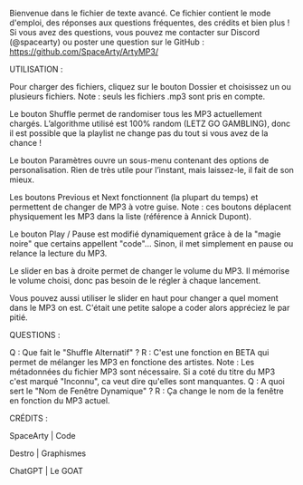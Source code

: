 Bienvenue dans le fichier de texte avancé. Ce fichier contient le mode d'emploi, des réponses aux questions fréquentes, des crédits et bien plus !
Si vous avez des questions, vous pouvez me contacter sur Discord (@spacearty) ou poster une question sur le GitHub : https://github.com/SpaceArty/ArtyMP3/

UTILISATION :

Pour charger des fichiers, cliquez sur le bouton Dossier et choisissez un ou plusieurs fichiers.
Note : seuls les fichiers .mp3 sont pris en compte.

Le bouton Shuffle permet de randomiser tous les MP3 actuellement chargés.
L’algorithme utilisé est 100% random (LETZ GO GAMBLING), donc il est possible que la playlist ne change pas du tout si vous avez de la chance !

Le bouton Paramètres ouvre un sous-menu contenant des options de personalisation. Rien de très utile pour l’instant, mais laissez-le, il fait de son mieux.

Les boutons Previous et Next fonctionnent (la plupart du temps) et permettent de changer de MP3 à votre guise.
Note : ces boutons déplacent physiquement les MP3 dans la liste (référence à Annick Dupont).

Le bouton Play / Pause est modifié dynamiquement grâce à de la "magie noire" que certains appellent "code"...
Sinon, il met simplement en pause ou relance la lecture du MP3.

Le slider en bas à droite permet de changer le volume du MP3.
Il mémorise le volume choisi, donc pas besoin de le régler à chaque lancement.

Vous pouvez aussi utiliser le slider en haut pour changer a quel moment dans le MP3 on est. C'était une petite salope a coder alors appréciez le par pitié.

QUESTIONS :

Q : Que fait le "Shuffle Alternatif" ? R : C'est une fonction en BETA qui permet de mélanger les MP3 en fonctione des artistes.
Note : Les métadonnées du fichier MP3 sont nécessaire. Si a coté du titre du MP3 c'est marqué "Inconnu", ca veut dire qu'elles sont manquantes.
Q : A quoi sert le "Nom de Fenêtre Dynamique" ? R : Ça change le nom de la fenêtre en fonction du MP3 actuel.

CRÉDITS :

SpaceArty | Code

Destro | Graphismes

ChatGPT | Le GOAT